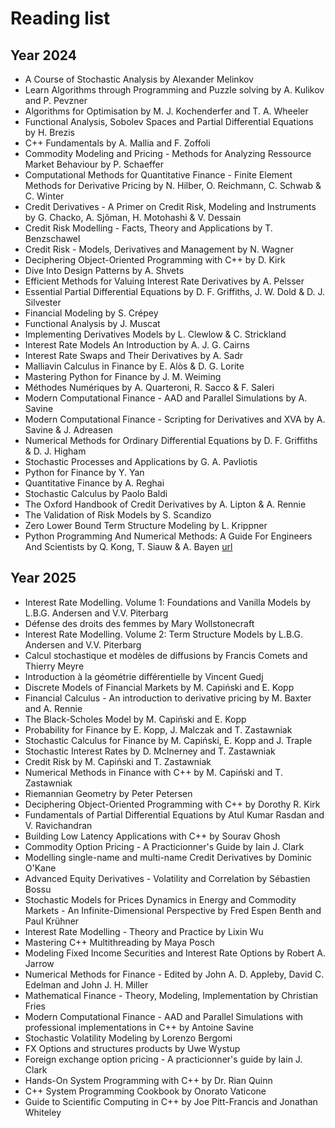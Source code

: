 # Reading list

## Year 2024

- A Course of Stochastic Analysis by Alexander Melinkov
- Learn Algorithms through Programming and Puzzle solving by A. Kulikov and P. Pevzner
- Algorithms for Optimisation by M. J. Kochenderfer and T. A. Wheeler
- Functional Analysis, Sobolev Spaces and Partial Differential Equations by H. Brezis
- C++ Fundamentals by A. Mallia and F. Zoffoli
- Commodity Modeling and Pricing - Methods for Analyzing Ressource Market Behaviour by P. Schaeffer
- Computational Methods for Quantitative Finance - Finite Element Methods for Derivative Pricing by N. Hilber, O. Reichmann, C. Schwab & C. Winter
- Credit Derivatives - A Primer on Credit Risk, Modeling and Instruments by G. Chacko, A. Sjõman, H. Motohashi & V. Dessain
- Credit Risk Modelling - Facts, Theory and Applications by T. Benzschawel
- Credit Risk - Models, Derivatives and Management by N. Wagner
- Deciphering Object-Oriented Programming with C++ by D. Kirk
- Dive Into Design Patterns by A. Shvets
- Efficient Methods for Valuing Interest Rate Derivatives by A. Pelsser
- Essential Partial Differential Equations by D. F. Griffiths, J. W. Dold & D. J. Silvester
- Financial Modeling by S. Crépey
- Functional Analysis by J. Muscat
- Implementing Derivatives Models by L. Clewlow & C. Strickland
- Interest Rate Models An Introduction by A. J. G. Cairns
- Interest Rate Swaps and Their Derivatives by A. Sadr
- Malliavin Calculus in Finance by E. Alòs & D. G. Lorite
- Mastering Python for Finance by J. M. Weiming
- Méthodes Numériques by A. Quarteroni, R. Sacco & F. Saleri
- Modern Computational Finance - AAD and Parallel Simulations by A. Savine
- Modern Computational Finance - Scripting for Derivatives and XVA by A. Savine & J. Adreasen
- Numerical Methods for Ordinary Differential Equations by D. F. Griffiths & D. J. Higham
- Stochastic Processes and Applications by G. A. Pavliotis
- Python for Finance by Y. Yan
- Quantitative Finance by A. Reghai
- Stochastic Calculus by Paolo Baldi
- The Oxford Handbook of Credit Derivatives by A. Lipton & A. Rennie
- The Validation of Risk Models by S. Scandizo
- Zero Lower Bound Term Structure Modeling by L. Krippner
- Python Programming And Numerical Methods: A Guide For Engineers And Scientists by Q. Kong, T. Siauw & A. Bayen [url](https://pythonnumericalmethods.studentorg.berkeley.edu/notebooks/Index.html)

## Year 2025

- Interest Rate Modelling. Volume 1: Foundations and Vanilla Models by L.B.G. Andersen and V.V. Piterbarg
- Défense des droits des femmes by Mary Wollstonecraft
- Interest Rate Modelling. Volume 2: Term Structure Models by L.B.G. Andersen and V.V. Piterbarg
- Calcul stochastique et modèles de diffusions by Francis Comets and Thierry Meyre
- Introduction à la géométrie différentielle by Vincent Guedj
- Discrete Models of Financial Markets by M. Capiński and E. Kopp
- Financial Calculus - An introduction to derivative pricing by M. Baxter and A. Rennie
- The Black-Scholes Model by M. Capiński and E. Kopp
- Probability for Finance by E. Kopp, J. Malczak and T. Zastawniak
- Stochastic Calculus for Finance by M. Capiński, E. Kopp and J. Traple
- Stochastic Interest Rates by D. McInerney and T. Zastawniak
- Credit Risk by M. Capiński and T. Zastawniak
- Numerical Methods in Finance with C++ by M. Capiński and T. Zastawniak
- Riemannian Geometry by Peter Petersen
- Deciphering Object-Oriented Programming with C++ by Dorothy R. Kirk
- Fundamentals of Partial Differential Equations by Atul Kumar Rasdan and V. Ravichandran
- Building Low Latency Applications with C++ by Sourav Ghosh
- Commodity Option Pricing - A Practicionner's Guide by Iain J. Clark
- Modelling single-name and multi-name Credit Derivatives by Dominic O'Kane
- Advanced Equity Derivatives - Volatility and Correlation by Sébastien Bossu
- Stochastic Models for Prices Dynamics in Energy and Commodity Markets - An Infinite-Dimensional Perspective by Fred Espen Benth and Paul Krühner
- Interest Rate Modelling - Theory and Practice by Lixin Wu
- Mastering C++ Multithreading by Maya Posch
- Modeling Fixed Income Securities and Interest Rate Options by Robert A. Jarrow
- Numerical Methods for Finance - Edited by John A. D. Appleby, David C. Edelman and John J. H. Miller
- Mathematical Finance - Theory, Modeling, Implementation by Christian Fries
- Modern Computational Finance - AAD and Parallel Simulations with professional implementations in C++ by Antoine Savine
- Stochastic Volatility Modeling by Lorenzo Bergomi
- FX Options and structures products by Uwe Wystup
- Foreign exchange option pricing - A practicionner's guide by Iain J. Clark
- Hands-On System Programming with C++ by Dr. Rian Quinn
- C++ System Programming Cookbook by Onorato Vaticone
- Guide to Scientific Computing in C++ by Joe Pitt-Francis and Jonathan Whiteley
